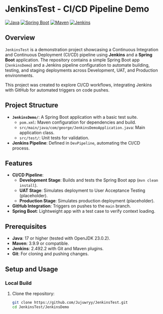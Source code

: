# JenkinsTest - CI/CD Pipeline Demo

[![Java](https://img.shields.io/badge/Java-17-blue)](https://www.oracle.com/java/)
[![Spring Boot](https://img.shields.io/badge/Spring%20Boot-3.4.3-green)](https://spring.io/projects/spring-boot)
[![Maven](https://img.shields.io/badge/Maven-3.9.9-orange)](https://maven.apache.org/)
[![Jenkins](https://img.shields.io/badge/Jenkins-2.492.2-red)](https://www.jenkins.io/)

## Overview
`JenkinsTest` is a demonstration project showcasing a Continuous Integration and Continuous Deployment (CI/CD) pipeline using **Jenkins** and a **Spring Boot** application. The repository contains a simple Spring Boot app (`JenkinsDemo`) and a Jenkins pipeline configuration to automate building, testing, and staging deployments across Development, UAT, and Production environments.

This project was created to explore CI/CD workflows, integrating Jenkins with GitHub for automated triggers on code pushes.

## Project Structure
- **`JenkinsDemo/`**: A Spring Boot application with a basic test suite.
  - `pom.xml`: Maven configuration for dependencies and build.
  - `src/main/java/com/george/JenkinsDemoApplication.java`: Main application class.
  - `src/test/`: Unit tests for validation.
- **Jenkins Pipeline**: Defined in `DevPipeline`, automating the CI/CD process.

## Features
- **CI/CD Pipeline**:
  - **Development Stage**: Builds and tests the Spring Boot app (`mvn clean install`).
  - **UAT Stage**: Simulates deployment to User Acceptance Testing (placeholder).
  - **Production Stage**: Simulates production deployment (placeholder).
- **GitHub Integration**: Triggers on pushes to the `main` branch.
- **Spring Boot**: Lightweight app with a test case to verify context loading.

## Prerequisites
- **Java**: 17 or higher (tested with OpenJDK 23.0.2).
- **Maven**: 3.9.9 or compatible.
- **Jenkins**: 2.492.2 with Git and Maven plugins.
- **Git**: For cloning and pushing changes.

## Setup and Usage

### Local Build
1. Clone the repository:
   ```bash
   git clone https://github.com/Jujuwryy/JenkinsTest.git
   cd JenkinsTest/JenkinsDemo
